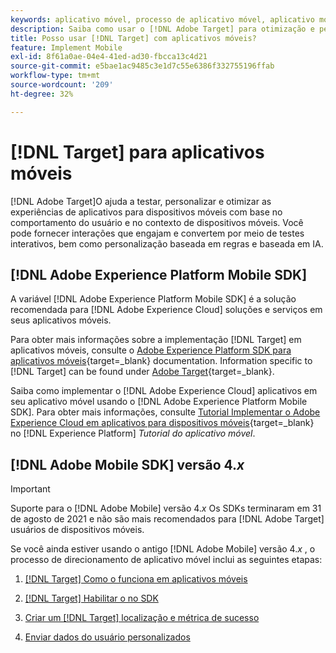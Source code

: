 ```yaml
---
keywords: aplicativo móvel, processo de aplicativo móvel, aplicativo móvel target, métricas de sucesso no aplicativo móvel
description: Saiba como usar o [!DNL Adobe Target] para otimização e personalização de aplicativos móveis, com testes interativos e personalização baseada em regras e AI.
title: Posso usar [!DNL Target] com aplicativos móveis?
feature: Implement Mobile
exl-id: 8f61a0ae-04e4-41ed-ad30-fbcca13c4d21
source-git-commit: e5bae1ac9485c3e1d7c55e6386f332755196ffab
workflow-type: tm+mt
source-wordcount: '209'
ht-degree: 32%

---
```


# [!DNL Target] para aplicativos móveis

[!DNL Adobe Target]O ajuda a testar, personalizar e otimizar as experiências de aplicativos para dispositivos móveis com base no comportamento do usuário e no contexto de dispositivos móveis. Você pode fornecer interações que engajam e convertem por meio de testes interativos, bem como personalização baseada em regras e baseada em IA.

## [!DNL Adobe Experience Platform Mobile SDK]

A variável [!DNL Adobe Experience Platform Mobile SDK] é a solução recomendada para [!DNL Adobe Experience Cloud] soluções e serviços em seus aplicativos móveis.

Para obter mais informações sobre a implementação [!DNL Target] em aplicativos móveis, consulte o [Adobe Experience Platform SDK para aplicativos móveis](https://developer.adobe.com/client-sdks/documentation/){target=_blank} documentation. Information specific to [!DNL Target] can be found under [Adobe Target](https://developer.adobe.com/client-sdks/documentation/adobe-target/){target=_blank}.

Saiba como implementar o [!DNL Adobe Experience Cloud] aplicativos em seu aplicativo móvel usando o [!DNL Adobe Experience Platform Mobile SDK]. Para obter mais informações, consulte [Tutorial Implementar o Adobe Experience Cloud em aplicativos para dispositivos móveis](https://experienceleague.adobe.com/docs/platform-learn/implement-mobile-sdk/overview.html?lang=pt-BR){target=_blank} no [!DNL Experience Platform] *Tutorial do aplicativo móvel*.

## [!DNL Adobe Mobile SDK] versão 4.*x*  

>[!IMPORTANT]
>
>Suporte para o [!DNL Adobe Mobile] versão 4.*x* Os SDKs terminaram em 31 de agosto de 2021 e não são mais recomendados para [!DNL Adobe Target] usuários de dispositivos móveis.
>
>Se você ainda estiver usando o antigo [!DNL Adobe Mobile] versão 4.*x* , o processo de direcionamento de aplicativo móvel inclui as seguintes etapas:
>
>1. [ [!DNL Target] Como o funciona em aplicativos móveis](/help/dev/implement/mobile/how-target-works-mobile-apps.md)
>1. [ [!DNL Target] Habilitar o no SDK](/help/dev/implement/mobile/enable-target-in-sdk.md)
>
>1. [Criar um [!DNL Target] localização e métrica de sucesso](/help/dev/implement/mobile/mobile-create-location-and-metric.md)
>
>1. [Enviar dados do usuário personalizados](/help/dev/implement/mobile/mobile-custom-user-data.md)
